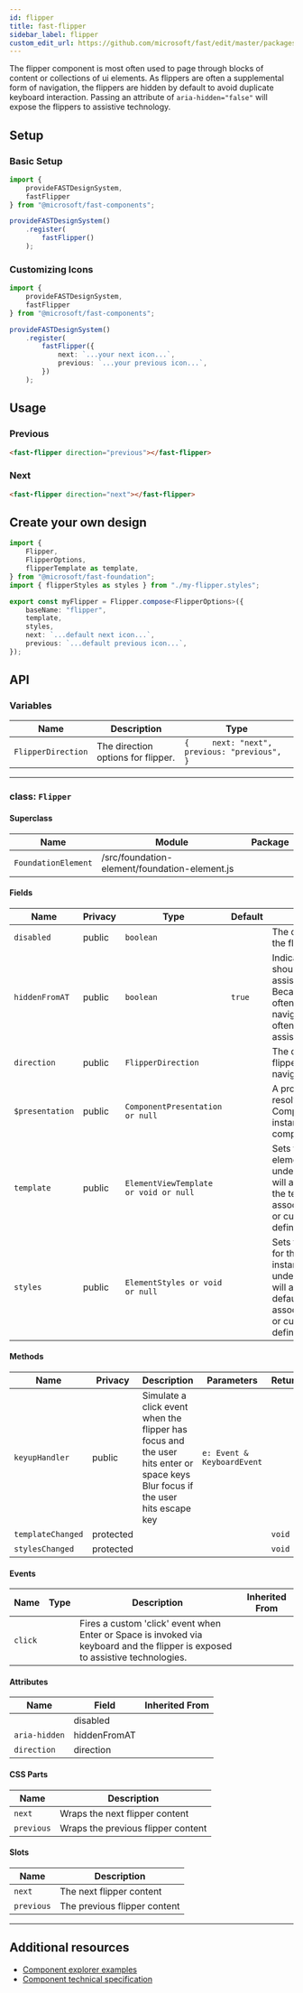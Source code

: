 ```yaml
---
id: flipper
title: fast-flipper
sidebar_label: flipper
custom_edit_url: https://github.com/microsoft/fast/edit/master/packages/web-components/fast-foundation/src/flipper/README.md
---
```


The flipper component is most often used to page through blocks of content or collections of ui elements. As flippers are often a supplemental form of navigation, the flippers are hidden by default to avoid duplicate keyboard interaction. Passing an attribute of `aria-hidden="false"` will expose the flippers to assistive technology.

## Setup

### Basic Setup

```ts
import {
    provideFASTDesignSystem,
    fastFlipper
} from "@microsoft/fast-components";

provideFASTDesignSystem()
    .register(
        fastFlipper()
    );
```

### Customizing Icons

```ts
import {
    provideFASTDesignSystem,
    fastFlipper
} from "@microsoft/fast-components";

provideFASTDesignSystem()
    .register(
        fastFlipper({
            next: `...your next icon...`,
            previous: `...your previous icon...`,
        })
    );
```

## Usage

### Previous

```html live
<fast-flipper direction="previous"></fast-flipper>
```

### Next

```html live
<fast-flipper direction="next"></fast-flipper>
```

## Create your own design

```ts
import {
    Flipper,
    FlipperOptions,
    flipperTemplate as template,
} from "@microsoft/fast-foundation";
import { flipperStyles as styles } from "./my-flipper.styles";

export const myFlipper = Flipper.compose<FlipperOptions>({
    baseName: "flipper",
    template,
    styles,
    next: `...default next icon...`,
    previous: `...default previous icon...`,
});
```

## API



### Variables

| Name               | Description                        | Type                                              |
| ------------------ | ---------------------------------- | ------------------------------------------------- |
| `FlipperDirection` | The direction options for flipper. | `{     next: "next",     previous: "previous", }` |

<hr/>



### class: `Flipper`

#### Superclass

| Name                | Module                                        | Package |
| ------------------- | --------------------------------------------- | ------- |
| `FoundationElement` | /src/foundation-element/foundation-element.js |         |

#### Fields

| Name            | Privacy | Type                                  | Default | Description                                                                                                                                                                         | Inherited From    |
| --------------- | ------- | ------------------------------------- | ------- | ----------------------------------------------------------------------------------------------------------------------------------------------------------------------------------- | ----------------- |
| `disabled`      | public  | `boolean`                             |         | The disabled state of the flipper.                                                                                                                                                  |                   |
| `hiddenFromAT`  | public  | `boolean`                             | `true`  | Indicates the flipper should be hidden from assistive technology. Because flippers are often supplementary navigation, they are often hidden from assistive technology.             |                   |
| `direction`     | public  | `FlipperDirection`                    |         | The direction that the flipper implies navigating.                                                                                                                                  |                   |
| `$presentation` | public  | `ComponentPresentation or null`       |         | A property which resolves the ComponentPresentation instance for the current component.                                                                                             | FoundationElement |
| `template`      | public  | `ElementViewTemplate or void or null` |         | Sets the template of the element instance. When undefined, the element will attempt to resolve the template from the associated presentation or custom element definition.          | FoundationElement |
| `styles`        | public  | `ElementStyles or void or null`       |         | Sets the default styles for the element instance. When undefined, the element will attempt to resolve default styles from the associated presentation or custom element definition. | FoundationElement |

#### Methods

| Name              | Privacy   | Description                                                                                                                    | Parameters                 | Return | Inherited From    |
| ----------------- | --------- | ------------------------------------------------------------------------------------------------------------------------------ | -------------------------- | ------ | ----------------- |
| `keyupHandler`    | public    | Simulate a click event when the flipper has focus and the user hits enter or space keys Blur focus if the user hits escape key | `e: Event & KeyboardEvent` |        |                   |
| `templateChanged` | protected |                                                                                                                                |                            | `void` | FoundationElement |
| `stylesChanged`   | protected |                                                                                                                                |                            | `void` | FoundationElement |

#### Events

| Name    | Type | Description                                                                                                                    | Inherited From |
| ------- | ---- | ------------------------------------------------------------------------------------------------------------------------------ | -------------- |
| `click` |      | Fires a custom 'click' event when Enter or Space is invoked via keyboard and the flipper is exposed to assistive technologies. |                |

#### Attributes

| Name          | Field        | Inherited From |
| ------------- | ------------ | -------------- |
|               | disabled     |                |
| `aria-hidden` | hiddenFromAT |                |
| `direction`   | direction    |                |

#### CSS Parts

| Name       | Description                        |
| ---------- | ---------------------------------- |
| `next`     | Wraps the next flipper content     |
| `previous` | Wraps the previous flipper content |

#### Slots

| Name       | Description                  |
| ---------- | ---------------------------- |
| `next`     | The next flipper content     |
| `previous` | The previous flipper content |

<hr/>


## Additional resources

* [Component explorer examples](https://explore.fast.design/components/fast-flipper)
* [Component technical specification](https://github.com/microsoft/fast/blob/master/packages/web-components/fast-foundation/src/flipper/flipper.spec.md)